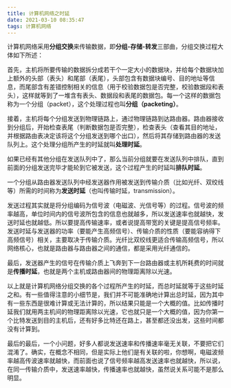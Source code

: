 ```yaml
---
title: 计算机网络之时延
date: 2021-03-10 08:35:47
tags: 计算机网络
---
```


计算机网络采用**分组交换**来传输数据，即**分组-存储-转发**三部曲，分组交换过程大体如下所述：

首先，主机将所要传输的数据拆分成若干个一定大小的数据块，并给每个数据块加上额外的头部（表头）和尾部（表尾），头部包含有数据块编号、目的地址等信息，而尾部含有差错控制相关的信息（用于校验数据包是否完整，校验数据段和表头），这样就等到了一堆含有表头、数据段和表尾的数据包。每一个这样的数据包称为一个分组（packet），这个处理过程也叫**分组（packeting）**。

<!-- more -->

接着，主机将每个分组发送到物理链路上，通过物理链路到达路由器。路由器接收到分组后，开始检查表尾（判断数据包是否完整），检查表头（查看其目的地址，并根据路由表决定该将这个分组发送到哪个出口），然后将其存储到路由器的发送队列上。这个处理分组所产生的时延就叫**处理时延**。

如果已经有其他分组在发送队列中了，那么当前分组就要在发送队列中排队，直到前面的分组发送完毕才能轮到它被发送，这个过程产生的时延叫**排队时延**。

一个分组从路由器发送队列中经发送器作用被发送到传输介质（比如光纤、双绞线等）所需的时间称为**发送时延**（也叫传输时延，transmission）。

发送过程其实就是将分组编码为信号波（电磁波、光信号等）的过程。信号波的频率越高，单位时间内的信号波所包含的信息也就越多，所以发送速率也就越快，发送时延也就越低。所以要提高传输速率，或者说提高带宽的关键是提高信号频率。发送时延与发送器的功率（要能产生高频信号）、传输介质的性质（要能容纳得下高频信号）相关，主要取决于传输介质。光纤比双绞线更适合传输高频信号，所以网络核心，也就是路由器与路由器之间的通信，都是采用光纤通信的。

最后，发送器产生的信号在传输介质上飞奔到下一台路由器或主机所耗费的时间就是**传播时延**，也就是两个主机或路由器间的物理距离除以光速。

以上就是计算机网络分组交换的各个过程所产生的时延，而总时延就等于这些时延之和。有一些值得注意的小细节是，我们并不可能准确地计算出总时延，因为其中有一些东西是很难计算或无法计算的，所以结果只能是一个大概的值。比如传播时延我们就用两主机间的物理距离除以光速，它也就只是一个大概的值，因为你第一个比特发送到目的主机后，还有好多比特还在路上，甚至都还没出发，这些时间都没有计算到。

最后的最后，一个小问题，好多人都说发送速率和传播速率毫无关联，不要把它们混淆了。确实，在概念不相同，但是实际上他们是有关联的啦，你想啊，电磁波频率越高传波速率就越快，而前面也说了信号频率越高发送速率也就越快，所以说，在同一传输介质中，发送速率越快，传播速率也就越快，虽然说关系可能不是那么明显。
